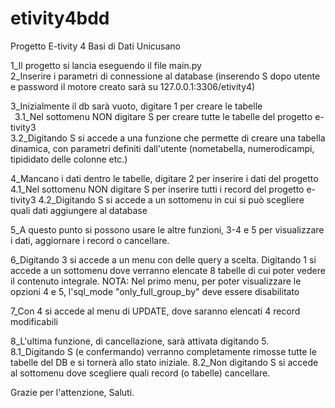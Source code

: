 # etivity4bdd
Progetto E-tivity 4 Basi di Dati Unicusano

1_Il progetto si lancia eseguendo il file main.py  
2_Inserire i parametri di connessione al database (inserendo S dopo utente e password il motore creato sarà su 127.0.0.1:3306/etivity4)  

3_Inizialmente il db sarà vuoto, digitare 1 per creare le tabelle  
&ensp;3.1_Nel sottomenu NON digitare S per creare tutte le tabelle del progetto e-tivity3  
  3.2_Digitando S si accede a una funzione che permette di creare una tabella dinamica, con parametri definiti dall'utente (nometabella, numerodicampi, tipididato delle colonne etc.)  

4_Mancano i dati dentro le tabelle, digitare 2 per inserire i dati del progetto
  4.1_Nel sottomenu NON digitare S per inserire tutti i record del progetto e-tivity3
  4.2_Digitando S si accede a un sottomenu in cui si può scegliere quali dati aggiungere al database
  
5_A questo punto si possono usare le altre funzioni, 3-4 e 5 per visualizzare i dati, aggiornare i record o cancellare.

6_Digitando 3 si accede a un menu con delle query a scelta. Digitando 1 si accede a un sottomenu dove verranno elencate 8 tabelle di cui poter vedere il contenuto integrale.
NOTA: Nel primo menu, per poter visualizzare le opzioni 4 e 5, l'sql_mode "only_full_group_by" deve essere disabilitato

7_Con 4 si accede al menu di UPDATE, dove saranno elencati 4 record modificabili

8_L'ultima funzione, di cancellazione, sarà attivata digitando 5. 
  8.1_Digitando S (e confermando) verranno completamente rimosse tutte le tabelle del DB e si tornerà allo stato iniziale.
  8.2_Non digitando S si accede al sottomenu dove scegliere quali record (o tabelle) cancellare.

Grazie per l'attenzione,
Saluti.
  
